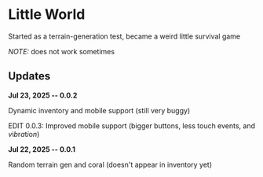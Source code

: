 # Little World

Started as a terrain-generation test, became a weird little survival game

*NOTE:* does not work sometimes


## Updates

**Jul 23, 2025 -- 0.0.2**

Dynamic inventory and mobile support (still very buggy)

EDIT 0.0.3: Improved mobile support (bigger buttons, less touch events, and *v*i*b*r*a*t*i*o*n*)

**Jul 22, 2025 -- 0.0.1**

Random terrain gen and coral (doesn't appear in inventory yet)